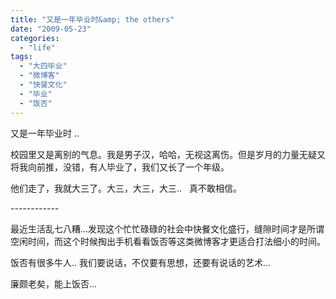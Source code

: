 ```yaml
---
title: "又是一年毕业时&amp; the others"
date: "2009-05-23"
categories: 
  - "life"
tags: 
  - "大四毕业"
  - "微博客"
  - "快餐文化"
  - "毕业"
  - "饭否"
---
```


又是一年毕业时 ..

校园里又是离别的气息。我是男子汉，哈哈，无视这离伤。但是岁月的力量无疑又将我向前推，没错，有人毕业了，我们又长了一个年级。

他们走了，我就大三了。大三，大三，大三..   真不敢相信。

\------------

最近生活乱七八糟…发现这个忙忙碌碌的社会中快餐文化盛行，缝隙时间才是所谓空闲时间，而这个时候掏出手机看看饭否等这类微博客才更适合打法细小的时间。

饭否有很多牛人.. 我们要说话，不仅要有思想，还要有说话的艺术…

廉颇老矣，能上饭否…
